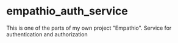 # empathio_auth_service
This is one of the parts of my own project "Empathio". Service for authentication and authorization
